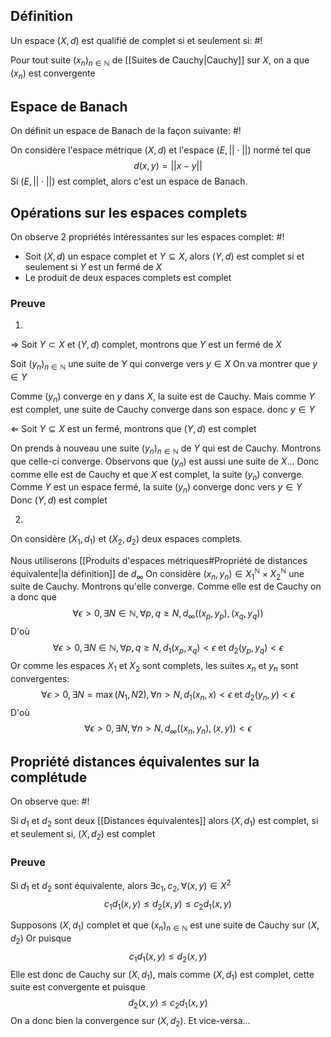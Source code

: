 ## Définition
Un espace $(X,d)$ est qualifié de complet si et seulement si: #!

Pour tout suite $(x_n)_{n \in \mathbb N}$ de [[Suites de Cauchy|Cauchy]] sur $X$, on a que $(x_n)$ est convergente
<!--ID: 1729504820698-->



## Espace de Banach
On définit un espace de Banach de la façon suivante: #!

On considère l'espace métrique $(X, d)$ et l'espace $(E, ||\cdot||)$ normé tel que
$$d(x,y) = ||x-y||$$
Si $(E, ||\cdot||)$ est complet, alors c'est un espace de Banach.
<!--ID: 1729504820702-->




## Opérations sur les espaces complets
On observe 2 propriétés intéressantes sur les espaces complet: #!

- Soit $(X,d)$ un espace complet et $Y \subseteq X$, alors $(Y, d)$ est complet si et seulement si $Y$ est un fermé de $X$
- Le produit de deux espaces complets est complet
<!--ID: 1729504820704-->



### Preuve
1)
$\Rightarrow$ Soit $Y \subset X$ et $(Y,d)$ complet, montrons que $Y$ est un fermé de $X$

Soit $(y_n)_{n \in \mathbb N}$ une suite de $Y$ qui converge vers $y \in X$
On va montrer que $y \in Y$

Comme $(y_n)$ converge en $y$ dans $X$, la suite est de Cauchy. Mais comme $Y$ est complet, une suite de Cauchy converge dans son espace. donc $y \in Y$

$\Leftarrow$ Soit $Y \subseteq X$ est un fermé, montrons que $(Y, d)$ est complet

On prends à nouveau une suite $(y_n)_{n \in \mathbb N}$ de $Y$ qui est de Cauchy. Montrons que celle-ci converge.
Observons que $(y_n)$ est aussi une suite de $X$... Donc comme elle est de Cauchy et que $X$ est complet, la suite $(y_n)$ converge. Comme $Y$ est un espace fermé, la suite $(y_n)$ converge donc vers $y \in Y$
Donc $(Y, d)$ est complet

2)
On considère $(X_1, d_1)$ et $(X_2, d_2)$ deux espaces complets.

Nous utiliserons [[Produits d'espaces métriques#Propriété de distances équivalente|la définition]] de $d_\infty$
On considère $(x_n, y_n) \in X_1^\mathbb N \times X_2^\mathbb N$ une suite de Cauchy. Montrons qu'elle converge.
Comme elle est de Cauchy on a donc que
$$\forall \epsilon > 0, \exists N \in \mathbb N, \forall p, q \geq N, d_\infty((x_p, y_p), (x_q, y_q))$$
D'où
$$\forall \epsilon > 0, \exists N \in \mathbb N, \forall p, q \geq N, d_1(x_p, x_q) < \epsilon \text{ et } d_2(y_p,y_q) < \epsilon$$Or comme les espaces $X_1$ et $X_2$ sont complets, les suites $x_n$ et $y_n$ sont convergentes:
$$\forall \epsilon > 0, \exists N = \max(N_1, N2), \forall n > N, d_1(x_n, x) < \epsilon \text{ et } d_2(y_n, y) < \epsilon$$
D'où
$$\forall \epsilon > 0, \exists N, \forall n > N, d_\infty((x_n,y_n), (x,y)) < \epsilon$$
$$\tag*{$\blacksquare$}$$

## Propriété distances équivalentes sur la complétude
On observe que: #!

Si $d_1$ et $d_2$ sont deux [[Distances équivalentes]] alors $(X, d_1)$ est complet, si et seulement si, $(X, d_2)$ est complet
<!--ID: 1729504820707-->



### Preuve

Si $d_1$ et $d_2$ sont équivalente, alors $\exists c_1, c_2, \forall(x,y) \in X^2$
$$c_1d_1(x,y) \leq d_2(x,y) \leq c_2d_1(x,y)$$

Supposons $(X, d_1)$ complet et que $(x_n)_{n \in \mathbb N}$ est une suite de Cauchy sur $(X, d_2)$
Or puisque
$$c_1d_1(x,y) \leq d_2(x,y)$$
Elle est donc de Cauchy sur $(X, d_1)$, mais comme $(X, d_1)$ est complet, cette suite est convergente et puisque
$$d_2(x,y) \leq c_2d_1(x,y)$$
On a donc bien la convergence sur $(X, d_2)$.
Et vice-versa...
$$\tag*{$\blacksquare$}$$